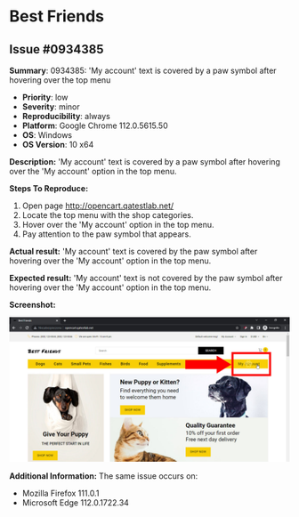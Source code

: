 # Best Friends
## Issue #0934385

**Summary**: 0934385: 'My account' text is covered by a paw symbol after hovering over the top menu

- **Priority**: low
- **Severity**: minor
- **Reproducibility**: always
- **Platform**: Google Chrome 112.0.5615.50
- **OS**: Windows
- **OS Version**: 10 x64

**Description:** 'My account' text is covered by a paw symbol after hovering over the 'My account' option in the top menu.

**Steps To Reproduce:**
1. Open page http://opencart.qatestlab.net/
2. Locate the top menu with the shop categories.
3. Hover over the 'My account' option in the top menu.
4. Pay attention to the paw symbol that appears.

**Actual result:** 'My account' text is covered by the paw symbol after hovering over the 'My account' option in the top menu.

**Expected result:** 'My account' text is not covered by the paw symbol after hovering over the 'My account' option in the top menu.

**Screenshot:**

![0934385](/Best_Friends/files/0934385.jpg)

**Additional Information:** The same issue occurs on:
- Mozilla Firefox 111.0.1
- Microsoft Edge 112.0.1722.34
